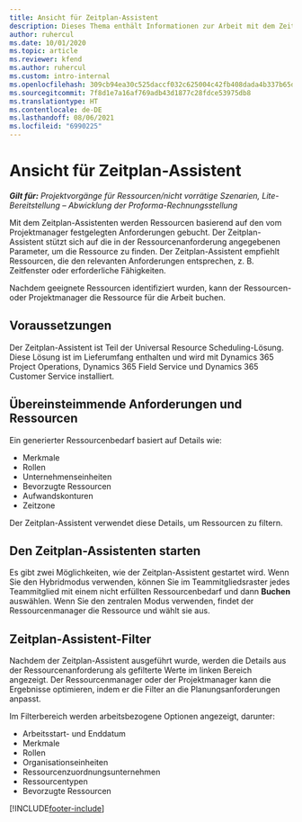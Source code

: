 ```yaml
---
title: Ansicht für Zeitplan-Assistent
description: Dieses Thema enthält Informationen zur Arbeit mit dem Zeitplan-Assistenten zum Buchen von Ressourcen.
author: ruhercul
ms.date: 10/01/2020
ms.topic: article
ms.reviewer: kfend
ms.author: ruhercul
ms.custom: intro-internal
ms.openlocfilehash: 309cb94ea30c525daccf032c625004c42fb408dada4b337b65d8f36d76219669
ms.sourcegitcommit: 7f8d1e7a16af769adb43d1877c28fdce53975db8
ms.translationtype: HT
ms.contentlocale: de-DE
ms.lasthandoff: 08/06/2021
ms.locfileid: "6990225"
---
```

# <a name="schedule-assistant-overview"></a>Ansicht für Zeitplan-Assistent

_**Gilt für:** Projektvorgänge für Ressourcen/nicht vorrätige Szenarien, Lite-Bereitstellung – Abwicklung der Proforma-Rechnungsstellung_

Mit dem Zeitplan-Assistenten werden Ressourcen basierend auf den vom Projektmanager festgelegten Anforderungen gebucht. Der Zeitplan-Assistent stützt sich auf die in der Ressourcenanforderung angegebenen Parameter, um die Ressource zu finden. Der Zeitplan-Assistent empfiehlt Ressourcen, die den relevanten Anforderungen entsprechen, z. B. Zeitfenster oder erforderliche Fähigkeiten.

Nachdem geeignete Ressourcen identifiziert wurden, kann der Ressourcen- oder Projektmanager die Ressource für die Arbeit buchen.

## <a name="prerequisites"></a>Voraussetzungen

Der Zeitplan-Assistent ist Teil der Universal Resource Scheduling-Lösung. Diese Lösung ist im Lieferumfang enthalten und wird mit Dynamics 365 Project Operations, Dynamics 365 Field Service und Dynamics 365 Customer Service installiert.

## <a name="matching-requirements-and-resources"></a>Übereinsteimmende Anforderungen und Ressourcen

Ein generierter Ressourcenbedarf basiert auf Details wie:

-   Merkmale
-   Rollen
-   Unternehmenseinheiten
-   Bevorzugte Ressourcen
-   Aufwandskonturen
-   Zeitzone

Der Zeitplan-Assistent verwendet diese Details, um Ressourcen zu filtern.

## <a name="launch-the-schedule-assistant"></a>Den Zeitplan-Assistenten starten

Es gibt zwei Möglichkeiten, wie der Zeitplan-Assistent gestartet wird. Wenn Sie den Hybridmodus verwenden, können Sie im Teammitgliedsraster jedes Teammitglied mit einem nicht erfüllten Ressourcenbedarf und dann **Buchen** auswählen. Wenn Sie den zentralen Modus verwenden, findet der Ressourcenmanager die Ressource und wählt sie aus.

## <a name="schedule-assistant-filters"></a>Zeitplan-Assistent-Filter

Nachdem der Zeitplan-Assistent ausgeführt wurde, werden die Details aus der Ressourcenanforderung als gefilterte Werte im linken Bereich angezeigt. Der Ressourcenmanager oder der Projektmanager kann die Ergebnisse optimieren, indem er die Filter an die Planungsanforderungen anpasst.

Im Filterbereich werden arbeitsbezogene Optionen angezeigt, darunter:

-   Arbeitsstart- und Enddatum
-   Merkmale
-   Rollen
-   Organisationseinheiten
-   Ressourcenzuordnungsunternehmen
-   Ressourcentypen
-   Bevorzugte Ressourcen


[!INCLUDE[footer-include](../includes/footer-banner.md)]